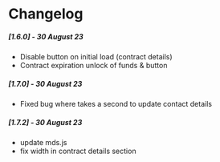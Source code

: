# Changelog

##### [1.6.0] - 30 August 23

- Disable button on initial load (contract details)
- Contract expiration unlock of funds & button

##### [1.7.0] - 30 August 23

- Fixed bug where takes a second to update contact details

##### [1.7.2] - 30 August 23

- update mds.js
- fix width in contract details section
